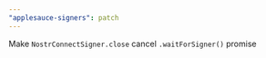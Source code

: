 ```yaml
---
"applesauce-signers": patch
---
```


Make `NostrConnectSigner.close` cancel `.waitForSigner()` promise

